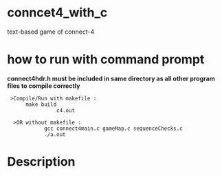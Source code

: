 # conncet4_with_c
text-based game of connect-4

# how to run with command prompt
  **connect4hdr.h must be included in same directory
		  as all other program files to compile correctly**
      
     >Compile/Run with makefile :
          make build
					c4.out

	  >OR without makefile :
				gcc connect4main.c gameMap.c sequenceChecks.c
				./a.out
        
# Description
